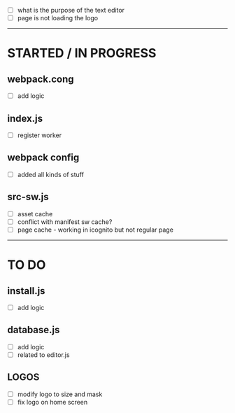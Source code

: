 
- [ ] what is the purpose of the text editor
- [ ] page is not loading the logo
------
# STARTED / IN PROGRESS
## webpack.cong
- [ ] add logic

## index.js
- [ ] register worker

## webpack config
- [ ] added all kinds of stuff

## src-sw.js
- [ ] asset cache
- [ ] conflict with manifest sw cache?
- [ ] page cache - working in icognito but not regular page
------
# TO DO
## install.js
- [ ] add logic

## database.js
- [ ] add logic
- [ ] related to editor.js

## LOGOS
- [ ] modify logo to size and mask
- [ ] fix logo on home screen